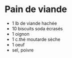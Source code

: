 # Pain de viande

- 1 lb de viande hachée
- 10 biscuits soda écrasés
- 1 oignon
- 1 c.thé moutarde sèche
- 1 oeuf
- sel, poivre
